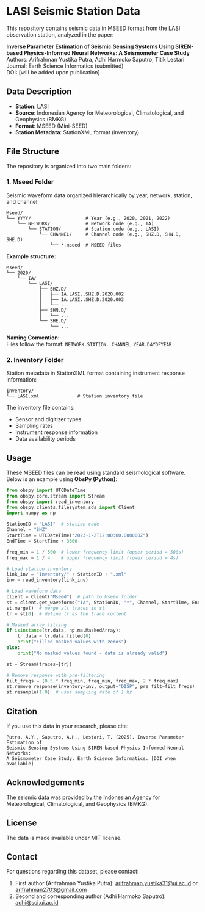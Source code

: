 # LASI Seismic Station Data

This repository contains seismic data in MSEED format from the LASI observation station, analyzed in the paper:

**Inverse Parameter Estimation of Seismic Sensing Systems Using SIREN-based Physics-Informed Neural Networks: A Seismometer Case Study**  
Authors: Arifrahman Yustika Putra, Adhi Harmoko Saputro, Titik Lestari  
Journal: Earth Science Informatics (submitted)  
DOI: [will be added upon publication]

## Data Description

- **Station**: LASI
- **Source**: Indonesian Agency for Meteorological, Climatological, and Geophysics (BMKG)
- **Format**: MSEED (Mini-SEED)
- **Station Metadata**: StationXML format (inventory)

## File Structure

The repository is organized into two main folders:

### 1. Mseed Folder
Seismic waveform data organized hierarchically by year, network, station, and channel:
```
Mseed/
└── YYYY/                    # Year (e.g., 2020, 2021, 2022)
    └── NETWORK/             # Network code (e.g., IA)
        └── STATION/         # Station code (e.g., LASI)
            └── CHANNEL/     # Channel code (e.g., SHZ.D, SHN.D, SHE.D)
                └── *.mseed  # MSEED files
```

**Example structure:**
```
Mseed/
└── 2020/
    └── IA/
        └── LASI/
            ├── SHZ.D/
            │   ├── IA.LASI..SHZ.D.2020.002
            │   ├── IA.LASI..SHZ.D.2020.003
            │   └── ...
            ├── SHN.D/
            │   └── ...
            └── SHE.D/
                └── ...
```

**Naming Convention:**  
Files follow the format: `NETWORK.STATION..CHANNEL.YEAR.DAYOFYEAR`

### 2. Inventory Folder
Station metadata in StationXML format containing instrument response information:
```
Inventory/
└── LASI.xml              # Station inventory file
```

The inventory file contains:
- Sensor and digitizer types
- Sampling rates
- Instrument response information
- Data availability periods

## Usage

These MSEED files can be read using standard seismological software. Below is an example using **ObsPy (Python)**:
```python
from obspy import UTCDateTime
from obspy.core.stream import Stream
from obspy import read_inventory
from obspy.clients.filesystem.sds import Client
import numpy as np

StationID = "LASI"  # station code
Channel = "SHZ"
StartTime = UTCDateTime("2023-1-2T12:00:00.000000Z")
EndTime = StartTime + 3600

freq_min = 1 / 500  # lower frequency limit (upper period = 500s)
freq_max = 1 / 4    # upper frequency limit (lower period = 4s)

# Load station inventory
link_inv = "Inventory/" + StationID + ".xml"
inv = read_inventory(link_inv)

# Load waveform data
client = Client("Mseed")  # path to Mseed folder
st = client.get_waveforms("IA", StationID, "*", Channel, StartTime, EndTime, attach_response=True)
st.merge()  # merge all traces in st
tr = st[0]  # define tr as the trace content

# Masked array filling
if isinstance(tr.data, np.ma.MaskedArray):
    tr.data = tr.data.filled(0)
    print("Filled masked values with zeros")
else:
    print("No masked values found - data is already valid")

st = Stream(traces=[tr])

# Remove response with pre-filtering
filt_freqs = (0.5 * freq_min, freq_min, freq_max, 2 * freq_max)
st.remove_response(inventory=inv, output="DISP", pre_filt=filt_freqs)
st.resample(1.0)  # uses sampling rate of 1 hz
```

## Citation

If you use this data in your research, please cite:
```
Putra, A.Y., Saputro, A.H., Lestari, T. (2025). Inverse Parameter Estimation of 
Seismic Sensing Systems Using SIREN-based Physics-Informed Neural Networks: 
A Seismometer Case Study. Earth Science Informatics. [DOI when available]
```

## Acknowledgements

The seismic data was provided by the Indonesian Agency for Meteorological, Climatological, and Geophysics (BMKG).

## License

The data is made available under MIT license.

## Contact

For questions regarding this dataset, please contact:  
1. First author (Arifrahman Yustika Putra): arifrahman.yustika31@ui.ac.id or arifrahman2703@gmail.com
2. Second and corresponding author (Adhi Harmoko Saputro): adhi@sci.ui.ac.id
